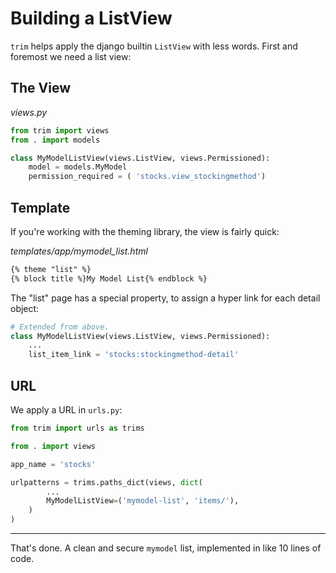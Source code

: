 # Building a ListView

`trim` helps apply the django builtin `ListView` with less words. First and foremost we need a list view:

## The View

_views.py_

```py
from trim import views
from . import models

class MyModelListView(views.ListView, views.Permissioned):
    model = models.MyModel
    permission_required = ( 'stocks.view_stockingmethod')
```

## Template

If you're working with the theming library, the view is fairly quick:

_*templates/app/mymodel_list.html*_

```html
{% theme "list" %}
{% block title %}My Model List{% endblock %}
```

The "list" page has a special property, to assign a hyper link for each detail object:

```py
# Extended from above.
class MyModelListView(views.ListView, views.Permissioned):
    ...
    list_item_link = 'stocks:stockingmethod-detail'
```

## URL

We apply a URL in `urls.py`:

```py
from trim import urls as trims

from . import views

app_name = 'stocks'

urlpatterns = trims.paths_dict(views, dict(
        ...
        MyModelListView=('mymodel-list', 'items/'),
    )
)
```

---

That's done. A clean and secure `mymodel` list, implemented in like 10 lines of code.
